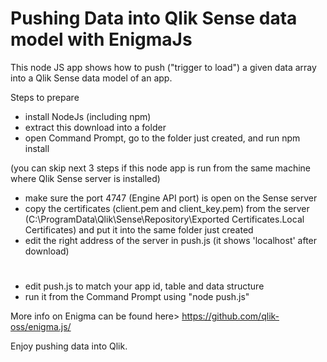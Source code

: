 # Pushing Data into Qlik Sense data model with EnigmaJs

This node JS app shows how to push ("trigger to load") a given data array into a Qlik Sense data model of an app.

Steps to prepare
 * install NodeJs (including npm)
 * extract this download into a folder
 * open Command Prompt, go to the folder just created, and run npm install 

(you can skip next 3 steps if this node app is run from the same machine where Qlik Sense server is installed)
 * make sure the port 4747 (Engine API port) is open on the Sense server 
 * copy the certificates (client.pem and client_key.pem) from the server (C:\ProgramData\Qlik\Sense\Repository\Exported Certificates\.Local Certificates) and put it into the same folder just created
 * edit the right address of the server in push.js (it shows 'localhost' after download)
# 
 * edit push.js to match your app id, table and data structure
 * run it from the Command Prompt using "node push.js"

More info on Enigma can be found here> https://github.com/qlik-oss/enigma.js/

Enjoy pushing data into Qlik.
